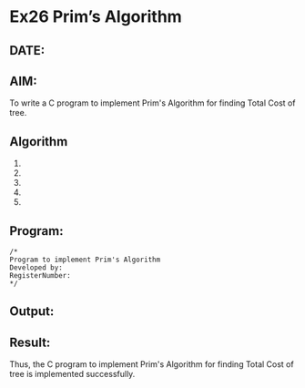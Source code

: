 # Ex26 Prim’s Algorithm
## DATE:
## AIM:
To write a C program to implement Prim's Algorithm for finding Total Cost of tree.

## Algorithm
1. 
2. 
3. 
4.  
5.   

## Program:
```
/*
Program to implement Prim's Algorithm
Developed by: 
RegisterNumber:  
*/
```

## Output:



## Result:
Thus, the C program to implement Prim's Algorithm for finding Total Cost of tree is implemented successfully.
